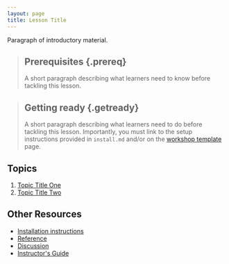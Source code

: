```yaml
---
layout: page
title: Lesson Title
---
```

Paragraph of introductory material.

> ## Prerequisites {.prereq}
>
> A short paragraph describing what learners need to know
> before tackling this lesson.

> ## Getting ready {.getready}
>
> A short paragraph describing
> what learners need to do before tackling this lesson.
> Importantly, you must link to the
> setup instructions provided in `install.md`
> and/or on the [workshop template][swc-workshop-template-rendered]
> page.


## Topics

1.  [Topic Title One](01-one.html)
2.  [Topic Title Two](02-two.html)

## Other Resources

*   [Installation instructions](install.html)
*   [Reference](reference.html)
*   [Discussion](discussion.html)
*   [Instructor's Guide](instructors.html)

[swc-workshop-template-rendered]: http://swcarpentry.github.io/workshop-template/index.html
